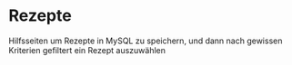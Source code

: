 # Rezepte

Hilfsseiten um Rezepte in MySQL zu speichern, und dann nach gewissen Kriterien gefiltert ein Rezept auszuwählen
